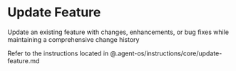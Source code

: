 # Update Feature

Update an existing feature with changes, enhancements, or bug fixes while maintaining a comprehensive change history

Refer to the instructions located in @.agent-os/instructions/core/update-feature.md